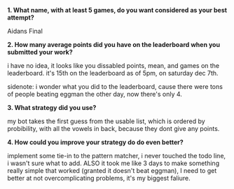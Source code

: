 
**1. What name, with at least 5 games, do you want considered as your best attempt?**

Aidans Final

**2. How many average points did you have on the leaderboard when you submitted your work?**

i have no idea, it looks like you dissabled points, mean, and games on the leaderboard. it's 15th on the leaderboard as of 5pm, on saturday dec 7th. 

sidenote: i wonder what you did to the leaderboard, cause there were tons of people beating eggman the other day, now there's only 4.

**3. What strategy did you use?**

my bot takes the first guess from the usable list, which is ordered by probibility, with all the vowels in back, because they dont give any points.

**4. How could you improve your strategy do do even better?**

implement some tie-in to the pattern matcher, i never touched the todo line, i wasn't sure what to add. ALSO it took me like 3 days to make something really simple that worked (granted it doesn't beat eggman), I need to get better at not overcomplicating problems, it's my biggest faliure.
